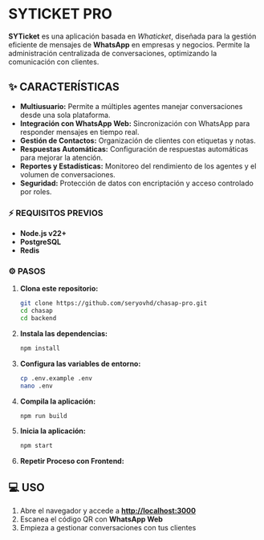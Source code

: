 # SYTICKET PRO

**SYTicket** es una aplicación basada en *Whaticket*, diseñada para la gestión eficiente de mensajes de **WhatsApp** en empresas y negocios. Permite la administración centralizada de conversaciones, optimizando la comunicación con clientes.

## ✨ CARACTERÍSTICAS

- **Multiusuario:** Permite a múltiples agentes manejar conversaciones desde una sola plataforma.  
- **Integración con WhatsApp Web:** Sincronización con WhatsApp para responder mensajes en tiempo real.  
- **Gestión de Contactos:** Organización de clientes con etiquetas y notas.  
- **Respuestas Automáticas:** Configuración de respuestas automáticas para mejorar la atención.  
- **Reportes y Estadísticas:** Monitoreo del rendimiento de los agentes y el volumen de conversaciones.  
- **Seguridad:** Protección de datos con encriptación y acceso controlado por roles.  

### ⚡ REQUISITOS PREVIOS

- **Node.js v22+**  
- **PostgreSQL**  
- **Redis**  

### ⚙ PASOS

1. **Clona este repositorio:**  
   ```sh
   git clone https://github.com/seryovhd/chasap-pro.git
   cd chasap
   cd backend
   ```

2. **Instala las dependencias:**  
   ```sh
   npm install
   ```

3. **Configura las variables de entorno:**  
   ```sh
   cp .env.example .env
   nano .env
   ```

4. **Compila la aplicación:**  
   ```sh
   npm run build
   ```

5. **Inicia la aplicación:**  
   ```sh
   npm start
   ```
6. **Repetir Proceso con Frontend:** 

## 💻 USO

1. Abre el navegador y accede a **[http://localhost:3000](http://localhost:3000)**  
2. Escanea el código QR con **WhatsApp Web**  
3. Empieza a gestionar conversaciones con tus clientes  